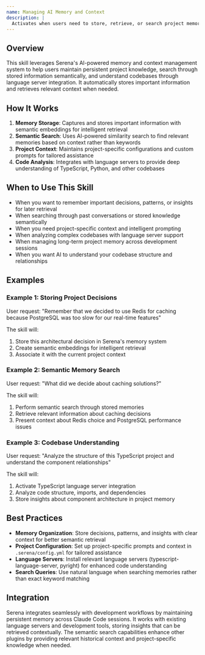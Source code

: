 ```yaml
---
name: Managing AI Memory and Context
description: |
  Activates when users need to store, retrieve, or search project memories, manage codebase context, or create intelligent prompts. Triggers on phrases like "remember this", "search memories", "project context", "understand codebase", "semantic search", "store memory", "recall information", or "analyze code structure". Uses Serena's AI-powered memory system with semantic search capabilities and language server integration for deep code understanding.
---
```


## Overview

This skill leverages Serena's AI-powered memory and context management system to help users maintain persistent project knowledge, search through stored information semantically, and understand codebases through language server integration. It automatically stores important information and retrieves relevant context when needed.

## How It Works

1. **Memory Storage**: Captures and stores important information with semantic embeddings for intelligent retrieval
2. **Semantic Search**: Uses AI-powered similarity search to find relevant memories based on context rather than keywords
3. **Project Context**: Maintains project-specific configurations and custom prompts for tailored assistance
4. **Code Analysis**: Integrates with language servers to provide deep understanding of TypeScript, Python, and other codebases

## When to Use This Skill

- When you want to remember important decisions, patterns, or insights for later retrieval
- When searching through past conversations or stored knowledge semantically
- When you need project-specific context and intelligent prompting
- When analyzing complex codebases with language server support
- When managing long-term project memory across development sessions
- When you want AI to understand your codebase structure and relationships

## Examples

### Example 1: Storing Project Decisions
User request: "Remember that we decided to use Redis for caching because PostgreSQL was too slow for our real-time features"

The skill will:
1. Store this architectural decision in Serena's memory system
2. Create semantic embeddings for intelligent retrieval
3. Associate it with the current project context

### Example 2: Semantic Memory Search
User request: "What did we decide about caching solutions?"

The skill will:
1. Perform semantic search through stored memories
2. Retrieve relevant information about caching decisions
3. Present context about Redis choice and PostgreSQL performance issues

### Example 3: Codebase Understanding
User request: "Analyze the structure of this TypeScript project and understand the component relationships"

The skill will:
1. Activate TypeScript language server integration
2. Analyze code structure, imports, and dependencies
3. Store insights about component architecture in project memory

## Best Practices

- **Memory Organization**: Store decisions, patterns, and insights with clear context for better semantic retrieval
- **Project Configuration**: Set up project-specific prompts and context in `.serena/config.yml` for tailored assistance
- **Language Servers**: Install relevant language servers (typescript-language-server, pyright) for enhanced code understanding
- **Search Queries**: Use natural language when searching memories rather than exact keyword matching

## Integration

Serena integrates seamlessly with development workflows by maintaining persistent memory across Claude Code sessions. It works with existing language servers and development tools, storing insights that can be retrieved contextually. The semantic search capabilities enhance other plugins by providing relevant historical context and project-specific knowledge when needed.